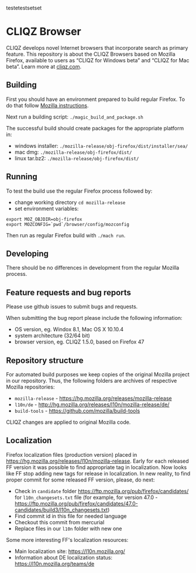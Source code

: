 testetestsetset

# CLIQZ Browser

CLIQZ develops novel Internet browsers that incorporate search as primary feature. This repository is about the CLIQZ Browsers based on Mozilla Firefox, available to users as  “CLIQZ for Windows beta” and “CLIQZ for Mac beta”.  Learn more at [cliqz.com](https://cliqz.com).

## Building

First you should have an environment prepared to build regular Firefox. To do that
follow [Mozilla instructions](https://developer.mozilla.org/en-US/docs/Mozilla/Developer_guide/Build_Instructions).

Next run a building script: `./magic_build_and_package.sh`

The successful build should create packages for the appropriate platform in:

* windows installer: `./mozilla-release/obj-firefox/dist/installer/sea/`
* mac dmg: `./mozilla-release/obj-firefox/dist/`
* linux tar.bz2: `./mozilla-release/obj-firefox/dist/`

## Running

To test the build use the regular Firefox process followed by:

* change working directory `cd mozilla-release`
* set environment variables:

```
export MOZ_OBJDIR=obj-firefox
export MOZCONFIG=`pwd`/browser/config/mozconfig
```

Then run as regular Firefox build with `./mach run`.

## Developing

There should be no differences in development from the regular Mozilla process.

## Feature requests and bug reports

Please use github issues to submit bugs and requests.

When submitting the bug report please include the following information:

* OS version, eg. Windox 8.1, Mac OS X 10.10.4
* system architecture (32/64 bit)
* browser version, eg. CLIQZ 1.5.0, based on Firefox 47

## Repository structure

For automated build purposes we keep copies of the original Mozilla project in our
repository. Thus, the following folders are archives of respective Mozilla
repositories:

* `mozilla-release` - https://hg.mozilla.org/releases/mozilla-release
* `l10n/de` - http://hg.mozilla.org/releases/l10n/mozilla-release/de/
* `build-tools` - https://github.com/mozilla/build-tools

CLIQZ changes are applied to original Mozilla code.

## Localization

Firefox localization files (production version) placed in https://hg.mozilla.org/releases/l10n/mozilla-release. Early for each released FF version it was possible to find appropriate tag in localization. Now looks like FF stop adding new tags for release in localization. In new reality, to find proper commit for some released FF version, please, do next:
* Check in `candidate` folder https://ftp.mozilla.org/pub/firefox/candidates/ for `l10n_changesets.txt` file (for example, for version 47.0 - https://ftp.mozilla.org/pub/firefox/candidates/47.0-candidates/build3/l10n_changesets.txt)
* Find commit id in this file for needed language
* Checkout this commit from mercurial
* Replace files in our `l10n` folder with new one

Some more interesting FF's localization resources:
* Main localization site: https://l10n.mozilla.org/
* Information about DE localization status: https://l10n.mozilla.org/teams/de
